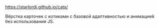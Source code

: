 https://starlordj.github.io/cats/

Вёрстка карточек с котиками с базовой адаптивностью и анимацией без использования JS.
